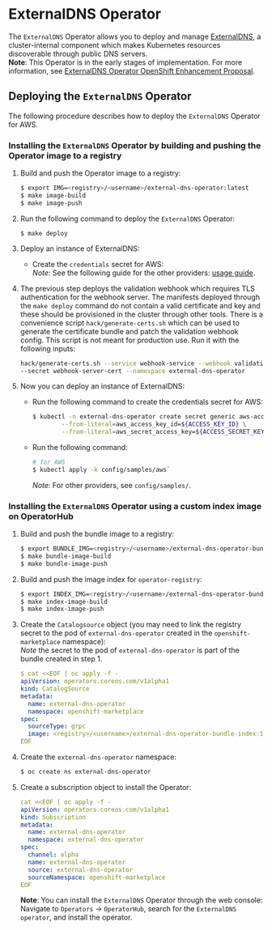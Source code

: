 # ExternalDNS Operator

The `ExternalDNS` Operator allows you to deploy and manage [ExternalDNS](https://github.com/kubernetes-sigs/external-dns), a cluster-internal component which makes Kubernetes resources discoverable through public DNS servers. \
**Note**: This Operator is in the early stages of implementation. For more information, see
[ExternalDNS Operator OpenShift Enhancement Proposal](https://github.com/openshift/enhancements/pull/786).

## Deploying the `ExternalDNS` Operator
The following procedure describes how to deploy the `ExternalDNS` Operator for AWS.

### Installing the `ExternalDNS` Operator by building and pushing the Operator image to a registry
1. Build and push the Operator image to a registry:
   ```sh
   $ export IMG=<registry>/<username>/external-dns-operator:latest
   $ make image-build
   $ make image-push
   ```
2. Run the following command to deploy the `ExternalDNS` Operator:
    ```
    $ make deploy
    ```
3. Deploy an instance of ExternalDNS:
    * Create the `credentials` secret for AWS:  
       *Note*: See the following guide for the other providers: [usage guide](./docs/usage.md).

4. The previous step deploys the validation webhook which requires TLS authentication for the webhook server. The
   manifests deployed through the `make deploy` command do not contain a valid certificate and key and these should be 
   provisioned in the cluster through other tools. There is a convenience script `hack/generate-certs.sh` which can be
   used to generate the certificate bundle and patch the validation webhook config. This script is not meant for
   production use. Run it with the following inputs:
   ```bash
   hack/generate-certs.sh --service webhook-service --webhook validating-webhook-configuration \
   --secret webhook-server-cert --namespace external-dns-operator
   ```
5. Now you can deploy an instance of ExternalDNS:
    * Run the following command to create the credentials secret for AWS:
        ```bash
        $ kubectl -n external-dns-operator create secret generic aws-access-key \
                --from-literal=aws_access_key_id=${ACCESS_KEY_ID} \
                --from-literal=aws_secret_access_key=${ACCESS_SECRET_KEY}
        ```
      
    * Run the following command:
      ```bash
      # for AWS
      $ kubectl apply -k config/samples/aws`
      ```
       *Note*: For other providers, see `config/samples/`.


### Installing the `ExternalDNS` Operator using a custom index image on OperatorHub

1. Build and push the bundle image to a registry:
   ```sh
   $ export BUNDLE_IMG=<registry>/<username>/external-dns-operator-bundle:latest
   $ make bundle-image-build
   $ make bundle-image-push
   ```

2. Build and push the image index for `operator-registry`:
   ```sh
   $ export INDEX_IMG=<registry>/<username>/external-dns-operator-bundle-index:1.0.0
   $ make index-image-build
   $ make index-image-push
   ```

3. Create the `Catalogsource` object (you may need to link the registry secret to the pod of `external-dns-operator` created in the `openshift-marketplace` namespace): \
   *Note* the secret to the pod of `external-dns-operator` is part of the bundle created in step 1.
   ```yaml
   $ cat <<EOF | oc apply -f -
   apiVersion: operators.coreos.com/v1alpha1
   kind: CatalogSource
   metadata:
     name: external-dns-operator
     namespace: openshift-marketplace
   spec:
     sourceType: grpc
     image: <registry>/<username>/external-dns-operator-bundle-index:1.0.0
   EOF
   ```

4. Create the `external-dns-operator` namespace:
   ```sh
   $ oc create ns external-dns-operator
   ```
5. Create a subscription object to install the Operator:
    ```yaml
    cat <<EOF | oc apply -f -
    apiVersion: operators.coreos.com/v1alpha1
    kind: Subscription
    metadata:
      name: external-dns-operator
      namespace: external-dns-operator
    spec:
      channel: alpha
      name: external-dns-operator
      source: external-dns-operator
      sourceNamespace: openshift-marketplace
    EOF
    ```
    **Note**: You can install the `ExternalDNS` Operator through the web console: Navigate to  `Operators` -> `OperatorHub`, search for the `ExternalDNS operator`,  and install the operator.

